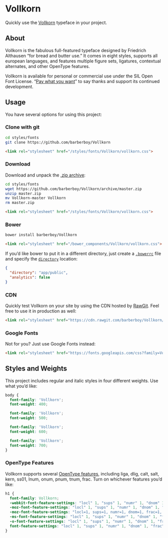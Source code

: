 Vollkorn
========
Quickly use the [Vollkorn] typeface in your project.


About
-----
Vollkorn is the fabulous full-featured typeface designed by Friedrich Althausen
“for bread and butter use.” It comes in eight styles, supports all european
languages, and features multiple figure sets, ligatures, contextual alternates,
and other OpenType features.

Vollkorn is available for personal or commercial use under the SIL Open Font
License. “[Pay what you want][donate]” to say thanks and support its continued
development.


Usage
-----
You have several options for using this project:

### Clone with git

```sh
cd styles/fonts
git clone https://github.com/barberboy/Vollkorn
```

```html
<link rel="stylesheet" href="/styles/fonts/Vollkorn/vollkorn.css">
```


### Download

Download and unpack the [.zip archive](https://github.com/barberboy/Vollkorn/archive/master.zip):

```sh
cd styles/fonts
wget https://github.com/barberboy/Vollkorn/archive/master.zip
unzip master.zip
mv Vollkorn-master Vollkorn
rm master.zip
```

```html
<link rel="stylesheet" href="/styles/fonts/Vollkorn/vollkorn.css">
```


### Bower

```sh
bower install barberboy/Vollkorn
```

```html
<link rel="stylesheet" href="/bower_components/Vollkorn/vollkorn.css">
```

If you’d like bower to put it in a different directory, just create a
[`.bowerrc`](http://bower.io/docs/config/) file and specify the
[`directory`](http://bower.io/docs/config/#directory) location:

```json
{
  "directory": "app/public",
  "analytics": false
}
```

### CDN

Quickly test Vollkorn on your site by using the CDN hosted by [RawGit]. Feel
free to use it in production as well:

```html
<link rel="stylesheet" href="https://cdn.rawgit.com/barberboy/Vollkorn/3.0.0.5/vollkorn.css">
```

### Google Fonts

Not for you? Just use Google Fonts instead:

```html
<link rel="stylesheet" href="https://fonts.googleapis.com/css?family=Vollkorn:400italic,700italic,400,700">
```


Styles and Weights
-----------------
This project includes regular and italic styles in four different weights. Use
what you’d like:

```css
body {
  font-family: 'Vollkorn';
  font-weight: 400;

  font-family: 'Vollkorn';
  font-weight: 500;

  font-family: 'Vollkorn';
  font-weight: 600;

  font-family: 'Vollkorn';
  font-weight: 700;
}
```


### OpenType Features
Vollkorn supports several [OpenType features], including liga, dlig, calt, salt,
kern, ss01, lnum, onum, pnum, tnum, frac. Turn on whichever features you’d like:

```css
h1 {
  font-family: Vollkorn;
  -webkit-font-feature-settings: "locl" 1, "sups" 1, "numr" 1, "dnom" 1, "frac" 1, "ordn" 1, "lnum" 1, "pnum" 1, "tnum" 1, "onum" 1, "dlig" 1, "liga" 1, "calt" 1, "case" 1, "salt" 1, "ss01" 1, "cpsp" 1;
  -moz-font-feature-settings: "locl" 1, "sups" 1, "numr" 1, "dnom" 1, "frac" 1, "ordn" 1, "lnum" 1, "pnum" 1, "tnum" 1, "onum" 1, "dlig" 1, "liga" 1, "calt" 1, "case" 1, "salt" 1, "ss01" 1, "cpsp" 1;
  -moz-font-feature-settings: "locl=1, sups=1, numr=1, dnom=1, frac=1, ordn=1, lnum=1, pnum=1, tnum=1, onum=1, dlig=1, liga=1, calt=1, case=1, salt=1, ss01=1, cpsp=1";
  -ms-font-feature-settings: "locl" 1, "sups" 1, "numr" 1, "dnom" 1, "frac" 1, "ordn" 1, "lnum" 1, "pnum" 1, "tnum" 1, "onum" 1, "dlig" 1, "liga" 1, "calt" 1, "case" 1, "salt" 1, "ss01" 1, "cpsp" 1;
  -o-font-feature-settings: "locl" 1, "sups" 1, "numr" 1, "dnom" 1, "frac" 1, "ordn" 1, "lnum" 1, "pnum" 1, "tnum" 1, "onum" 1, "dlig" 1, "liga" 1, "calt" 1, "case" 1, "salt" 1, "ss01" 1, "cpsp" 1;
  font-feature-settings: "locl" 1, "sups" 1, "numr" 1, "dnom" 1, "frac" 1, "ordn" 1, "lnum" 1, "pnum" 1, "tnum" 1, "onum" 1, "dlig" 1, "liga" 1, "calt" 1, "case" 1, "salt" 1, "ss01" 1, "cpsp" 1;
}
```

[RawGit]: https://rawgit.com/
[Vollkorn]: http://vollkorn-typeface.com/
[Donate]: http://vollkorn-typeface.com/#donate
[OpenType Features]: http://www.microsoft.com/typography/otspec/featurelist.htm